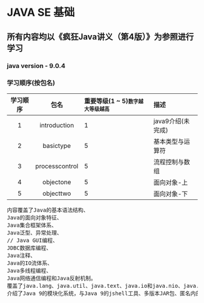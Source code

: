 # JAVA SE 基础
## 所有内容均以《疯狂Java讲义（第4版）》为参照进行学习

### java version - 9.0.4

### 学习顺序(按包名)
| 学习顺序 | 包名 | 重要等级(1 ~ 5)<small>数字越大等级越高</small> | 描述 |
|:----:|:----:|:----|:----|
| 1 | introduction | 1 | java9介绍(未完成) |
| 2 | basictype | 5 | 基本类型与运算符 |
| 3 | processcontrol | 5 | 流程控制与数组 |
| 4 | objectone | 5 | 面向对象-上 |
| 5 | objecttwo | 5 | 面向对象-下 |

<pre>
内容覆盖了Java的基本语法结构、
Java的面向对象特征、
Java集合框架体系、
Java泛型、异常处理、
// Java GUI编程、
JDBC数据库编程、
Java注释、
Java的IO流体系、
Java多线程编程、
Java网络通信编程和Java反射机制。
覆盖了java.lang、java.util、java.text、java.io和java.nio、java.sql、java.awt、javax.swing包下绝大部分类和接口。
介绍了Java 9的模块化系统，与Java 9的jshell工具、多版本JAR包、匿名内部类的菱形语法、增强的try语句、私有接口方法，以及Java 9新增的各种API功能。
</pre>